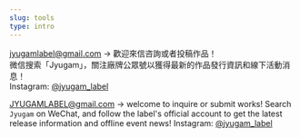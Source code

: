 ```yaml
---
slug: tools
type: intro
---
```

<!-- contacts -->

<a href="mailto:fredmamono@gmail.com">jyugamlabel@gmail.com</a> → 歡迎來信咨詢或者投稿作品！<br>
微信搜索「Jyugam」，關注廠牌公眾號以獲得最新的作品發行資訊和線下活動消息！<br>
Instagram: [@jyugam_label](https://www.instagram.com/jyugam_label/)

<!-- lang -->

JYUGAMLABEL@gmail.com → welcome to inquire or submit works!
Search `Jyugam` on WeChat, and follow the label's official account to get the latest release information and offline event news!
Instagram: [@jyugam_label](https://www.instagram.com/jyugam_label/)
